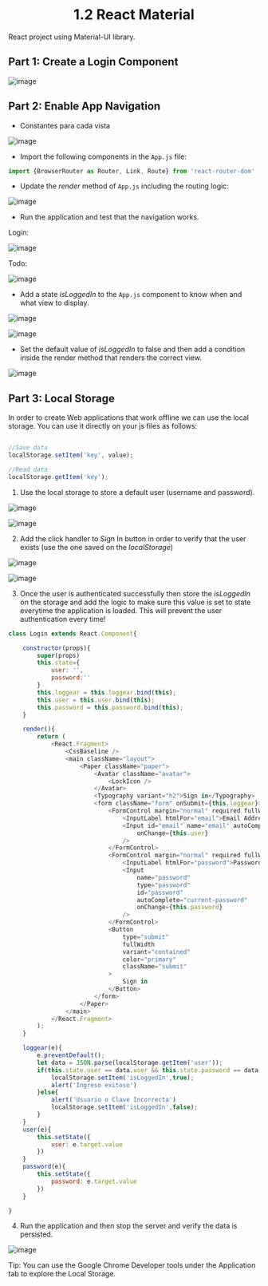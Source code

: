

<h1 align="center">1.2 React Material</h1>


React project using Material-UI library.

## Part 1: Create a Login Component

![image](https://user-images.githubusercontent.com/48265107/108289545-96734a00-715c-11eb-91f8-5c35c1f040cc.png)


## Part 2: Enable App Navigation 

- Constantes para cada vista 

![image](https://user-images.githubusercontent.com/48265107/108297567-76965300-7169-11eb-87a1-ac4234cfe983.png)


- Import the following components in the `App.js` file:

```javascript
import {BrowserRouter as Router, Link, Route} from 'react-router-dom'
```

- Update the _render_ method of `App.js` including the routing logic:

![image](https://user-images.githubusercontent.com/48265107/108308234-6be5b900-717d-11eb-959d-e732320bf00f.png)

-  Run the application and test that the navigation works.

Login:

![image](https://user-images.githubusercontent.com/48265107/108308347-9cc5ee00-717d-11eb-92e1-86b8050025c0.png)

Todo:

![image](https://user-images.githubusercontent.com/48265107/108308438-c0893400-717d-11eb-86d2-b1b110b92c09.png)


- Add a state *isLoggedIn* to the `App.js` component to know when and what view to display.

![image](https://user-images.githubusercontent.com/48265107/108307972-e95cf980-717c-11eb-9813-eee0ad7106a7.png)

![image](https://user-images.githubusercontent.com/48265107/108308044-0bef1280-717d-11eb-9b85-28d4f646bdbf.png)


- Set the default value of *isLoggedIn* to false and then add a condition inside the render method that renders the correct view.

![image](https://user-images.githubusercontent.com/48265107/108307905-c6324a00-717c-11eb-9732-f74ec891a0a0.png)


## Part 3: Local Storage

In order to create Web applications that work offline we can use the local storage. You can use it directly on your js files as follows:

```javascript

//Save data
localStorage.setItem('key', value);

//Read data
localStorage.getItem('key');

```
  
1. Use the local storage to store a default user (username and password).

![image](https://user-images.githubusercontent.com/48265107/108312274-722b6380-7184-11eb-8699-58fe13176ea2.png)

![image](https://user-images.githubusercontent.com/48265107/108312364-9d15b780-7184-11eb-82b4-0b91b094d5f6.png)


2. Add the click handler to Sign In button in order to verify that the user exists (use the one saved on the *localStorage*)

![image](https://user-images.githubusercontent.com/48265107/108311937-e4e80f00-7183-11eb-8404-5ebf7c03ea8a.png)


![image](https://user-images.githubusercontent.com/48265107/108311975-f4ffee80-7183-11eb-94d2-8a67d7941dc3.png)

3. Once the user is authenticated successfully then store the *isLoggedIn* on the storage and add the logic to make sure this value is set to state everytime the application is loaded.
This will prevent the user authentication every time!

```javascript
class Login extends React.Component{

    constructor(props){
        super(props)
        this.state={
            user: '',
            password:''
        }
        this.loggear = this.loggear.bind(this);
        this.user = this.user.bind(this);
        this.password = this.password.bind(this);
    }

    render(){
        return (
            <React.Fragment>
                <CssBaseline />
                <main className="layout">
                    <Paper className="paper">
                        <Avatar className="avatar">
                            <LockIcon />
                        </Avatar>
                        <Typography variant="h2">Sign in</Typography>
                        <form className="form" onSubmit={this.loggear}>
                            <FormControl margin="normal" required fullWidth>
                                <InputLabel htmlFor="email">Email Address</InputLabel>
                                <Input id="email" name="email" autoComplete="email" autoFocus
                                    onChange={this.user}
                                />
                            </FormControl>
                            <FormControl margin="normal" required fullWidth>
                                <InputLabel htmlFor="password">Password</InputLabel>
                                <Input
                                    name="password"
                                    type="password"
                                    id="password"
                                    autoComplete="current-password"
                                    onChange={this.password}
                                />
                            </FormControl>
                            <Button
                                type="submit"
                                fullWidth
                                variant="contained"
                                color="primary"
                                className="submit"
                            >
                                Sign in
                            </Button>
                        </form>
                    </Paper>
                </main>
            </React.Fragment>
        );
    }

    loggear(e){
        e.preventDefault();
        let data = JSON.parse(localStorage.getItem('user'));
        if(this.state.user == data.user && this.state.password == data.clave){
            localStorage.setItem('isLoggedIn',true);
            alert('Ingreso exitoso')
        }else{
            alert('Usuario o Clave Incorrecta')
            localStorage.setItem('isLoggedIn',false);
        }
    }
    user(e){
        this.setState({
            user: e.target.value
        })
    }
    password(e){
        this.setState({
            password: e.target.value
        })
    }

}
```


4. Run the application and then stop the server and verify the data is persisted.

![image](https://user-images.githubusercontent.com/48265107/108312364-9d15b780-7184-11eb-82b4-0b91b094d5f6.png)

Tip: You can use the Google Chrome Developer tools under the Application tab to explore the Local Storage. 
   
